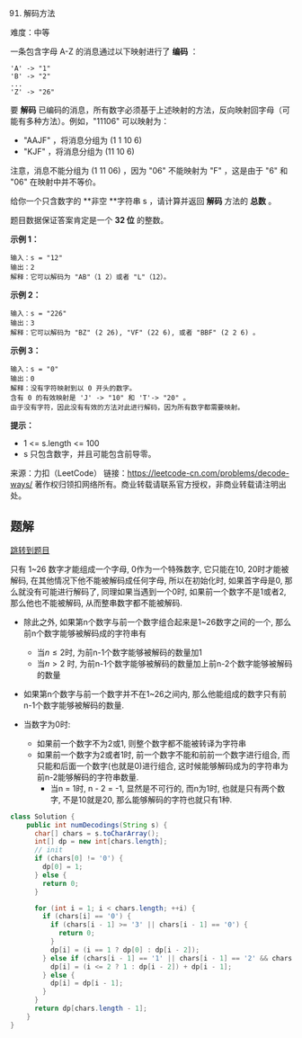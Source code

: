 91. 解码方法

难度：中等

一条包含字母 A-Z 的消息通过以下映射进行了 **编码** ：

```
'A' -> "1"
'B' -> "2"
...
'Z' -> "26"
```


要 **解码** 已编码的消息，所有数字必须基于上述映射的方法，反向映射回字母（可能有多种方法）。例如，"11106" 可以映射为：

- "AAJF" ，将消息分组为 (1 1 10 6)
- "KJF" ，将消息分组为 (11 10 6)


注意，消息不能分组为  (1 11 06) ，因为 "06" 不能映射为 "F" ，这是由于 "6" 和 "06" 在映射中并不等价。

给你一个只含数字的 **非空 **字符串 s ，请计算并返回 **解码** 方法的 **总数** 。

题目数据保证答案肯定是一个 **32 位** 的整数。



**示例 1：**

```
输入：s = "12"
输出：2
解释：它可以解码为 "AB"（1 2）或者 "L"（12）。

```


**示例 2：**

```
输入：s = "226"
输出：3
解释：它可以解码为 "BZ" (2 26), "VF" (22 6), 或者 "BBF" (2 2 6) 。

```


**示例 3：**

```
输入：s = "0"
输出：0
解释：没有字符映射到以 0 开头的数字。
含有 0 的有效映射是 'J' -> "10" 和 'T'-> "20" 。
由于没有字符，因此没有有效的方法对此进行解码，因为所有数字都需要映射。

```




**提示：**

- 1 <= s.length <= 100
- s 只包含数字，并且可能包含前导零。


来源：力扣（LeetCode）
链接：https://leetcode-cn.com/problems/decode-ways/
著作权归领扣网络所有。商业转载请联系官方授权，非商业转载请注明出处。

## 题解

[跳转到题目](#main)

只有 1~26 数字才能组成一个字母, 0作为一个特殊数字, 它只能在10, 20时才能被解码, 在其他情况下他不能被解码成任何字母, 所以在初始化时, 如果首字母是0, 那么就没有可能进行解码了, 同理如果当遇到一个0时, 如果前一个数字不是1或者2, 那么他也不能被解码, 从而整串数字都不能被解码.

- 除此之外, 如果第n个数字与前一个数字组合起来是1~26数字之间的一个, 那么前n个数字能够被解码成的字符串有
  - 当$n \leq 2$时, 为前n-1个数字能够被解码的数量加1
  - 当$n > 2$ 时, 为前n-1个数字能够被解码的数量加上前n-2个数字能够被解码的数量

- 如果第n个数字与前一个数字并不在1~26之间内, 那么他能组成的数字只有前n-1个数字能够被解码的数量.

- 当数字为0时:
  - 如果前一个数字不为2或1, 则整个数字都不能被转译为字符串
  - 如果前一个数字为2或者1时, 前一个数字不能和前前一个数字进行组合, 而只能和后面一个数字(也就是0)进行组合, 这时候能够解码成为的字符串为前n-2能够解码的字符串数量.
    - 当n = 1时, n - 2 = -1, 显然是不可行的, 而n为1时, 也就是只有两个数字, 不是10就是20, 那么能够解码的字符也就只有1种.  

```java
class Solution {
    public int numDecodings(String s) {
      char[] chars = s.toCharArray();
      int[] dp = new int[chars.length];
      // init
      if (chars[0] != '0') {
        dp[0] = 1;
      } else {
        return 0;
      }

      for (int i = 1; i < chars.length; ++i) {
        if (chars[i] == '0') {
          if (chars[i - 1] >= '3' || chars[i - 1] == '0') {
            return 0;
          }
          dp[i] = (i == 1 ? dp[0] : dp[i - 2]);
        } else if (chars[i - 1] == '1' || chars[i - 1] == '2' && chars[i] <= '6') {
          dp[i] = (i <= 2 ? 1 : dp[i - 2]) + dp[i - 1];
        } else {
          dp[i] = dp[i - 1];
        }
      }
      return dp[chars.length - 1];
    }
}
```
